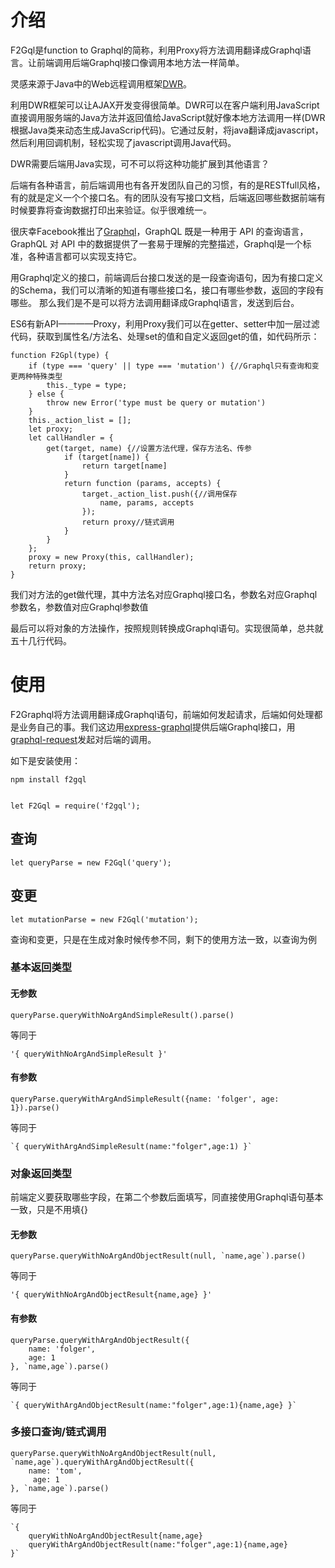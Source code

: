 
# 介绍
F2Gql是function to Graphql的简称，利用Proxy将方法调用翻译成Graphql语言。让前端调用后端Graphql接口像调用本地方法一样简单。

灵感来源于Java中的Web远程调用框架[DWR](http://directwebremoting.org/dwr/index.html)。

利用DWR框架可以让AJAX开发变得很简单。DWR可以在客户端利用JavaScript直接调用服务端的Java方法并返回值给JavaScript就好像本地方法调用一样(DWR根据Java类来动态生成JavaScrip代码)。它通过反射，将java翻译成javascript，然后利用回调机制，轻松实现了javascript调用Java代码。

DWR需要后端用Java实现，可不可以将这种功能扩展到其他语言？

后端有各种语言，前后端调用也有各开发团队自己的习惯，有的是RESTfull风格，有的就是定义一个个接口名。有的团队没有写接口文档，后端返回哪些数据前端有时候要靠将查询数据打印出来验证。似乎很难统一。

很庆幸Facebook推出了[Graphql](http://graphql.cn/)，GraphQL 既是一种用于 API 的查询语言，GraphQL 对 API 中的数据提供了一套易于理解的完整描述，Graphql是一个标准，各种语言都可以实现支持它。

用Graphql定义的接口，前端调后台接口发送的是一段查询语句，因为有接口定义的Schema，我们可以清晰的知道有哪些接口名，接口有哪些参数，返回的字段有哪些。
那么我们是不是可以将方法调用翻译成Graphql语言，发送到后台。

ES6有新API————Proxy，利用Proxy我们可以在getter、setter中加一层过滤代码，获取到属性名/方法名、处理set的值和自定义返回get的值，如代码所示：

    function F2Gpl(type) {
        if (type === 'query' || type === 'mutation') {//Graphql只有查询和变更两种特殊类型
            this._type = type;
        } else {
            throw new Error('type must be query or mutation')
        }
        this._action_list = [];
        let proxy;
        let callHandler = {
            get(target, name) {//设置方法代理，保存方法名、传参
                if (target[name]) {
                    return target[name]
                }
                return function (params, accepts) {
                    target._action_list.push({//调用保存
                        name, params, accepts
                    });
                    return proxy//链式调用
                }
            }
        };
        proxy = new Proxy(this, callHandler);
        return proxy;
    }

我们对方法的get做代理，其中方法名对应Graphql接口名，参数名对应Graphql参数名，参数值对应Graphql参数值

最后可以将对象的方法操作，按照规则转换成Graphql语句。实现很简单，总共就五十几行代码。

# 使用
F2Graphql将方法调用翻译成Graphql语句，前端如何发起请求，后端如何处理都是业务自己的事。我们这边用[express-graphql](https://github.com/graphql/express-graphql)提供后端Graphql接口，用[graphql-request](https://github.com/prismagraphql/graphql-request)发起对后端的调用。

如下是安装使用：

    npm install f2gql


    let F2Gql = require('f2gql');

## 查询

    let queryParse = new F2Gql('query');

## 变更

    let mutationParse = new F2Gql('mutation');

查询和变更，只是在生成对象时候传参不同，剩下的使用方法一致，以查询为例
### 基本返回类型
#### 无参数

    queryParse.queryWithNoArgAndSimpleResult().parse()

等同于

    '{ queryWithNoArgAndSimpleResult }'

#### 有参数

    queryParse.queryWithArgAndSimpleResult({name: 'folger', age: 1}).parse()

等同于

    `{ queryWithArgAndSimpleResult(name:"folger",age:1) }`


### 对象返回类型
前端定义要获取哪些字段，在第二个参数后面填写，同直接使用Graphql语句基本一致，只是不用填{}
#### 无参数

    queryParse.queryWithNoArgAndObjectResult(null, `name,age`).parse()

等同于

    '{ queryWithNoArgAndObjectResult{name,age} }'

#### 有参数

    queryParse.queryWithArgAndObjectResult({
        name: 'folger',
        age: 1
    }, `name,age`).parse()

等同于


    `{ queryWithArgAndObjectResult(name:"folger",age:1){name,age} }`



### 多接口查询/链式调用

    queryParse.queryWithNoArgAndObjectResult(null, `name,age`).queryWithArgAndObjectResult({
        name: 'tom',
         age: 1
    }, `name,age`).parse()

等同于

    `{
        queryWithNoArgAndObjectResult{name,age}
        queryWithArgAndObjectResult(name:"folger",age:1){name,age}
    }`